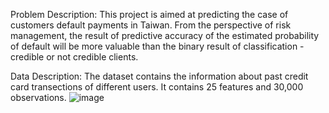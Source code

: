 Problem Description:
This project is aimed at predicting the case of customers default payments in Taiwan. From the perspective of risk management, the result of predictive accuracy of the estimated probability of default will be more valuable than the binary result of classification - credible or not credible clients.

Data Description:
The dataset contains the information about past credit card transections of different users. 
It contains 25 features and 30,000 observations.
![image](https://user-images.githubusercontent.com/69338973/129380953-769148db-1436-4608-8a3e-73319c034d52.png)

